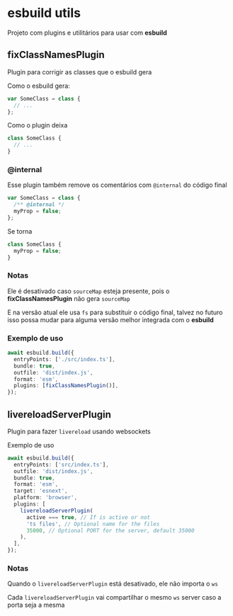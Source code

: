 # esbuild utils

Projeto com plugins e utilitários para usar com **esbuild**

## fixClassNamesPlugin

Plugin para corrigir as classes que o esbuild gera

Como o esbuild gera:

```ts
var SomeClass = class {
  // ...
};
```

Como o plugin deixa

```ts
class SomeClass {
  // ...
}
```

### @internal

Esse plugin também remove os comentários com `@internal` do código final

```ts
var SomeClass = class {
  /** @internal */
  myProp = false;
};
```

Se torna

```ts
class SomeClass {
  myProp = false;
}
```

### Notas

Ele é desativado caso `sourceMap` esteja presente, pois o **fixClassNamesPlugin** não gera `sourceMap`

E na versão atual ele usa `fs` para substituir o código final, talvez no futuro isso possa mudar para alguma versão melhor integrada com o **esbuild**

### Exemplo de uso

```ts
await esbuild.build({
  entryPoints: ['./src/index.ts'],
  bundle: true,
  outfile: 'dist/index.js',
  format: 'esm',
  plugins: [fixClassNamesPlugin()],
});
```

## livereloadServerPlugin

Plugin para fazer `livereload` usando websockets

Exemplo de uso

```ts
await esbuild.build({
  entryPoints: ['src/index.ts'],
  outfile: 'dist/index.js',
  bundle: true,
  format: 'esm',
  target: 'esnext',
  platform: 'browser',
  plugins: [
    livereloadServerPlugin(
      active === true, // If is active or not
      'ts files', // Optional name for the files
      35000, // Optional PORT for the server, default 35000
    ),
  ],
});
```

### Notas

Quando o `livereloadServerPlugin` está desativado, ele não importa o `ws`

Cada `livereloadServerPlugin` vai compartilhar o mesmo `ws` server caso a porta seja a mesma
